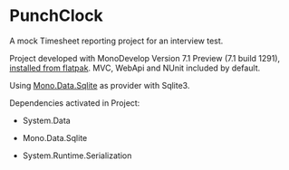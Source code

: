 # PunchClock

A mock Timesheet reporting project for an interview test.

Project developed with MonoDevelop Version 7.1 Preview (7.1 build 1291), [installed from flatpak](http://www.monodevelop.com/download/linux/). MVC, WebApi and NUnit included by default. 

Using [Mono.Data.Sqlite](http://www.mono-project.com/docs/database-access/providers/sqlite/#new-style-assembly-shipped-with-mono-124) as provider with Sqlite3.

Dependencies activated in Project:

* System.Data

* Mono.Data.Sqlite

* System.Runtime.Serialization
